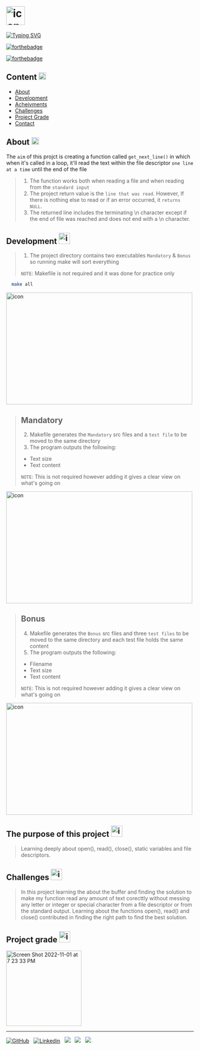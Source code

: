 <h1>
<td align="justify"> <img src="https://user-images.githubusercontent.com/106735363/216785235-ee2a3f7e-7835-4164-a55b-a0acef3310fc.gif" alt="icon" width="50" height="50"></h1>

[![Typing SVG](https://readme-typing-svg.herokuapp.com?font=Fira+Code&weight=700&size=24&pause=1000&color=000000&width=435&lines=Get_Next_Line)](https://git.io/typing-svg)

<p align="justify">

[![forthebadge](https://forthebadge.com/images/badges/made-with-c.svg)](https://forthebadge.com)

[![forthebadge](https://forthebadge.com/images/badges/built-with-love.svg)](https://forthebadge.com)
</p>



## Content <td align="justify"> <img src="https://user-images.githubusercontent.com/106735363/216794706-2217efb5-dc29-496f-89f9-f9b9b87f4c4f.gif" alt="icon" width="20" height="20"/>


 - [About](https://awesomeopensource.com/project/elangosundar/awesome-README-templates)
 - [Development](https://github.com/matiassingers/awesome-readme)
 - [Acheivments](https://bulldogjob.com/news/449-how-to-write-a-good-readme-for-your-github-project)
 - [Challenges](https://bulldogjob.com/news/449-how-to-write-a-good-readme-for-your-github-project)
- [Project Grade](https://bulldogjob.com/news/449-how-to-write-a-good-readme-for-your-github-project)
- [Contact](https://bulldogjob.com/news/449-how-to-write-a-good-readme-for-your-github-project)

## About<td align="justify"> <img src="https://user-images.githubusercontent.com/106735363/216794805-97aa0eef-1126-4867-93bf-d2d23d1e218c.gif" alt="icon" width="20" height="20"/>

The `aim` of this projct is creating a function called `get_next_line()` in which when it's called in a loop, it'll read the text within the file descriptor `one line at a time` until the end of the file

> 1) The function works both when reading a file and when reading from the `standard input`
> 2) The project return value is the `line that was read`. However, If there is nothing else to read or if an error occurred, it `returns NULL`.
> 3) The returned line includes the terminating \n character except if the end of file was reached and does not end with a \n character.

## Development<td align="justify"> <img src="https://user-images.githubusercontent.com/106735363/216794862-14c9120d-60f9-40ea-9c4d-a8ae6a5a292c.gif" alt="icon" width="30" height="30"/>



> 1) The project directory contains two executables `Mandatory` & `Bonus`
> so running make will sort everything
>
> `NOTE`: Makefile is not required and it was done for practice only
```bash
  make all
```
<td align="justify"> <img src="https://user-images.githubusercontent.com/106735363/216794136-e3bd12ab-7883-4cf3-bd78-c58d99378b55.gif" alt="icon" width="500" height="300"/>


> ## Mandatory
> 2) Makefile generates the `Mandatory` src files and a `test file` to be moved to the same directory
> 3) The program outputs the following:
> - Text size
> - Text content
>
> `NOTE`: This is not required however adding it gives a clear view on what's going on

<td align="justify"> <img src="https://user-images.githubusercontent.com/106735363/216795146-9f4c96ba-ed40-4b3f-bee6-f4aac594103c.gif" alt="icon" width="500" height="300"/>

> ## Bonus
> 4) Makefile generates the `Bonus` src files and three `test files` to be moved to the same directory and each test file holds the same content
> 5) The program outputs the following:
> - Filename
> - Text size
> - Text content
>
> `NOTE`: This is not required however adding it gives a clear view on what's going on

<td align="justify"> <img src="https://user-images.githubusercontent.com/106735363/216795384-beb3c6e0-d007-47b6-864f-cc3f5d321723.gif" alt="icon" width="500" height="300"/>

## The purpose of this project<td align="justify"> <img src="https://user-images.githubusercontent.com/106735363/216795435-5c0164d1-5b2c-4855-a169-f6422bc6a643.gif" alt="icon" width="30" height="30"/>

> Learning deeply about open(), read(), close(), static variables and file descriptors.


## Challenges <td align="justify"> <img src="https://user-images.githubusercontent.com/106735363/216795463-50488c42-c057-4f20-acdb-333c14421ab0.gif" alt="icon" width="30" height="30"/>

>In this project learning the about the buffer and finding the solution to make my function read any amount of text corecttly without messing any letter or integer or special character from a file descriptor or from the standard output. Learning about the functions open(), read() and close() contributed in finding the right path to find the best solution.

## Project grade <td align="justify"> <img src="https://user-images.githubusercontent.com/106735363/216795498-707d3817-3203-49be-975c-fcc5ab67af6f.gif" alt="icon" width="30" height="30"/>

<img width="202" alt="Screen Shot 2022-11-01 at 7 23 33 PM" src="https://user-images.githubusercontent.com/106735363/199270737-cb3ade05-cb0d-4da2-b980-cc59a6f878dc.png">


---
<footer>

[![GitHub](https://img.shields.io/badge/FatimaSalem-%23121011.svg?style=for-the-badge&logo=github&logoColor=white)](https://github.com/FatimaSalem)&nbsp;&nbsp;
[![Linkedin](https://img.shields.io/badge/FatimaSalem-%231DA1F2.svg?style=for-the-badge&logo=Linkedin&logoColor=white)](https://www.linkedin.com/in/fatima-salem/)&nbsp;&nbsp;
[![](https://img.shields.io/badge/FatimaSalem-000000.svg?style=for-the-badge&logo=42&logoColor=white)](https://42abudhabi.ae/?utm_source=Google&utm_medium=search&utm_campaign=42ADSearchBrand&gclid=CjwKCAiA_vKeBhAdEiwAFb_nrVGpv_S9kqE6sIasBBlWqiLGgbBQsRbnKnPPwqmcwvcK_Oe-SXGhRBoCZbcQAvD_BwE)&nbsp;&nbsp;
[![](https://img.shields.io/badge/FatimaSalem-EA4335.svg?style=for-the-badge&logo=Gmail&logoColor=white)](FatimaSalem421999@gmail.com)&nbsp;&nbsp;
[![](https://img.shields.io/badge/FatimaSalem-1DA1F2.svg?style=for-the-badge&logo=Twitter&logoColor=white)](https://twitter.com/FatimaAljaari)&nbsp;&nbsp;
</footer>
